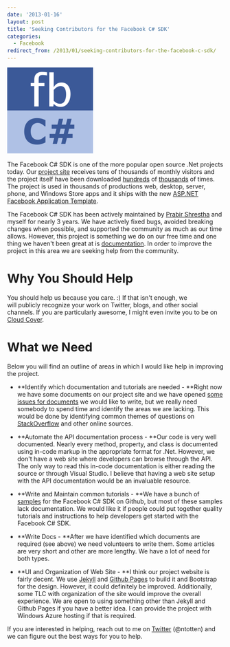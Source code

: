```yaml
---
date: '2013-01-16'
layout: post
title: 'Seeking Contributors for the Facebook C# SDK'
categories:
  - Facebook
redirect_from: /2013/01/seeking-contributors-for-the-facebook-c-sdk/
---
```


<img src="/images/2013/01/logo500x500.png" class="left" />

The Facebook C# SDK is one of the more popular open source .Net projects today. Our [project site](http://facebooksdk.net) receives tens of thousands of monthly visitors and the project itself have been downloaded [hundreds](http://nuget.org/packages/facebook) of [thousands](https://www.nuget.org/stats/packages/Facebook?groupby=Version) of times. The project is used in thousands of productions web, desktop, server, phone, and Windows Store apps and it ships with the new [ASP.NET Facebook Application Template](http://www.asp.net/vnext/overview/fall-2012-update/facebook-application-template-tutorial).

The Facebook C# SDK has been actively maintained by [Prabir Shrestha](http://blog.prabir.me/) and myself for nearly 3 years. We have actively fixed bugs, avoided breaking changes when possible, and supported the community as much as our time allows. However, this project is something we do on our free time and one thing we haven't been great at is [documentation](https://github.com/facebook-csharp-sdk/facebook-csharp-sdk). In order to improve the project in this area we are seeking help from the community.

# Why You Should Help
You should help us because you care. :) If that isn't enough, we will publicly recognize your work on Twitter, blogs, and other social channels. If you are particularly awesome, I might even invite you to be on [Cloud Cover](http://channel9.msdn.com/Shows/Cloud+Cover).

# What we Need
Below you will find an outline of areas in which I would like help in improving the project.

* **Identify which documentation and tutorials are needed - **Right now we have some documents on our project site and we have opened [some issues for documents](https://github.com/facebook-csharp-sdk/facebook-csharp-sdk/issues?labels=Docs&state=open) we would like to write, but we really need somebody to spend time and identify the areas we are lacking. This would be done by identifying common themes of questions on [StackOverflow](http://stackoverflow.com/questions/tagged/facebook-c%23-sdk) and other online sources.

* **Automate the API documentation process - **Our code is very well documented. Nearly every method, property, and class is documented using in-code markup in the appropriate format for .Net. However, we don't have a web site where developers can browse through the API. The only way to read this in-code documentation is either reading the source or through Visual Studio. I believe that having a web site setup with the API documentation would be an invaluable resource.

* **Write and Maintain common tutorials - **We have a bunch of [samples](https://github.com/facebook-csharp-sdk) for the Facebook C# SDK on Github, but most of these samples lack documentation. We would like it if people could put together quality tutorials and instructions to help developers get started with the Facebook C# SDK.

* **Write Docs - **After we have identified which documents are required (see above) we need volunteers to write them. Some articles are very short and other are more lengthy. We have a lot of need for both types.

* **UI and Organization of Web Site - **I think our project website is fairly decent. We use [Jekyll](https://github.com/mojombo/jekyll) and [Github Pages](http://pages.github.com/) to build it and Bootstrap for the design. However, it could definitely be improved. Additionally, some TLC with organization of the site would improve the overall experience. We are open to using something other than Jekyll and Github Pages if you have a better idea. I can provide the project with Windows Azure hosting if that is required.

If you are interested in helping, reach out to me on [Twitter](http://twitter.com/ntotten) (@ntotten) and we can figure out the best ways for you to help.

